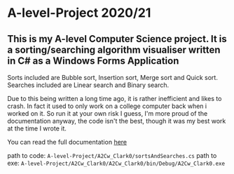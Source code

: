 # A-level-Project 2020/21
## This is my A-level Computer Science project. It is a sorting/searching algorithm visualiser written in C# as a Windows Forms Application
Sorts included are Bubble sort, Insertion sort, Merge sort and Quick sort.  
Searches included are Linear search and Binary search.

Due to this being written a long time ago, it is rather inefficient and likes to crash. In fact it used to only work on a college computer back when i worked on it. So run it at your own risk I guess, I'm more proud of the documentation anyway, the code isn't the best, though it was my best work at the time I wrote it.

You can read the full documentation [here](https://docs.google.com/document/d/1jUQKdZraZ3keLnGgQVcz6_ozyXOGCavXUVbXI8alzdg/edit?usp=sharing)

path to code: `A-level-Project/A2Cw_Clark0/sortsAndSearches.cs`
path to exe: `A-level-Project/A2Cw_Clark0/A2Cw_Clark0/bin/Debug/A2Cw_Clark0.exe `
